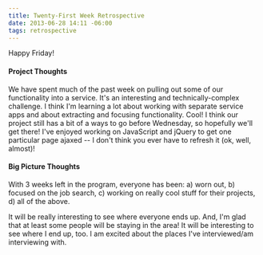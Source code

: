 ```yaml
---
title: Twenty-First Week Retrospective
date: 2013-06-28 14:11 -06:00
tags: retrospective
---
```


Happy Friday!

#### Project Thoughts

We have spent much of the past week on pulling out some of our functionality into a service. It's an interesting and technically-complex challenge. I think I'm learning a lot about working with separate service apps and about extracting and focusing functionality. Cool! I think our project still has a bit of a ways to go before Wednesday, so hopefully we'll get there! I've enjoyed working on JavaScript and jQuery to get one particular page ajaxed -- I don't think you ever have to refresh it (ok, well, almost)!


#### Big Picture Thoughts

With 3 weeks left in the program, everyone has been:
    a) worn out,
    b) focused on the job search,
    c) working on really cool stuff for their projects,
    d) all of the above.

It will be really interesting to see where everyone ends up. And, I'm glad that at least some people will be staying in the area! It will be interesting to see where I end up, too. I am excited about the places I've interviewed/am interviewing with.
